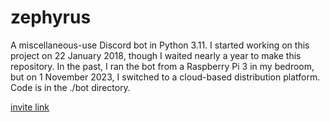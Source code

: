 # zephyrus
A miscellaneous-use Discord bot in Python 3.11. I started working on this project on 22 January 2018, though I waited nearly a year to make this repository. In the past, I ran the bot from a Raspberry Pi 3 in my bedroom, but on 1 November 2023, I switched to a cloud-based distribution platform. Code is in the ./bot directory.

[invite link](https://discordapp.com/oauth2/authorize?client_id=1159594483244085319&scope=bot&permissions=275146730560)
